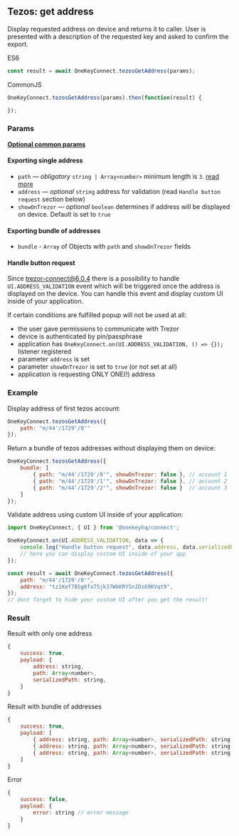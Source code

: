 ## Tezos: get address
Display requested address on device and returns it to caller. User is presented with a description of the requested key and asked to confirm the export.

ES6
```javascript
const result = await OneKeyConnect.tezosGetAddress(params);
```

CommonJS
```javascript
OneKeyConnect.tezosGetAddress(params).then(function(result) {

});
```

### Params
[****Optional common params****](./commonParams)
#### Exporting single address
* `path` — *obligatory* `string | Array<number>` minimum length is `3`. [read more](./path)
* `address` — *optional* `string` address for validation (read `Handle button request` section below)
* `showOnTrezor` — *optional* `boolean` determines if address will be displayed on device. Default is set to `true`

#### Exporting bundle of addresses
* `bundle` - `Array` of Objects with `path` and `showOnTrezor` fields

#### Handle button request
Since trezor-connect@6.0.4 there is a possibility to handle `UI.ADDRESS_VALIDATION` event which will be triggered once the address is displayed on the device.
You can handle this event and display custom UI inside of your application.

If certain conditions are fulfilled popup will not be used at all:
- the user gave permissions to communicate with Trezor
- device is authenticated by pin/passphrase
- application has `OneKeyConnect.on(UI.ADDRESS_VALIDATION, () => {});` listener registered
- parameter `address` is set
- parameter `showOnTrezor` is set to `true` (or not set at all)
- application is requesting ONLY ONE(!) address


### Example
Display address of first tezos account:
```javascript
OneKeyConnect.tezosGetAddress({
    path: "m/44'/1729'/0'"
});
```
Return a bundle of tezos addresses without displaying them on device:
```javascript
OneKeyConnect.tezosGetAddress({
    bundle: [
        { path: "m/44'/1729'/0'", showOnTrezor: false }, // account 1
        { path: "m/44'/1729'/1'", showOnTrezor: false }, // account 2
        { path: "m/44'/1729'/2'", showOnTrezor: false }  // account 3
    ]
});
```
Validate address using custom UI inside of your application:
```javascript
import OneKeyConnect, { UI } from '@onekeyhq/connect';

OneKeyConnect.on(UI.ADDRESS_VALIDATION, data => {
    console.log("Handle button request", data.address, data.serializedPath);
    // here you can display custom UI inside of your app
});

const result = await OneKeyConnect.tezosGetAddress({
    path: "m/44'/1729'/0'",
    address: "tz1Kef7BSg6fo75jk37WkKRYSnJDs69KVqt9",
});
// dont forget to hide your custom UI after you get the result!
```

### Result
Result with only one address
```javascript
{
    success: true,
    payload: {
        address: string,
        path: Array<number>,
        serializedPath: string,
    }
}
```
Result with bundle of addresses
```javascript
{
    success: true,
    payload: [
        { address: string, path: Array<number>, serializedPath: string }, // account 1
        { address: string, path: Array<number>, serializedPath: string }, // account 2
        { address: string, path: Array<number>, serializedPath: string }, // account 3
    ]
}
```
Error
```javascript
{
    success: false,
    payload: {
        error: string // error message
    }
}
```
